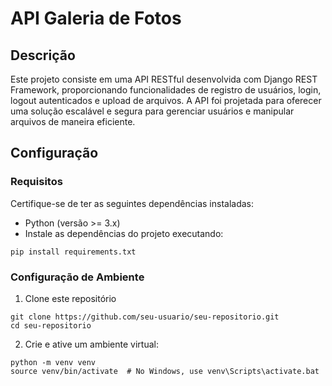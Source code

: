 ﻿# API Galeria de Fotos

 ## Descrição
Este projeto consiste em uma API RESTful desenvolvida com Django REST Framework, proporcionando funcionalidades de registro de usuários, login, logout autenticados e upload de arquivos. A API foi projetada para oferecer uma solução escalável e segura para gerenciar usuários e manipular arquivos de maneira eficiente.

## Configuração
### Requisitos

Certifique-se de ter as seguintes dependências instaladas:

* Python (versão >= 3.x)
* Instale as dependências do projeto executando:

```
pip install requirements.txt
```

### Configuração de Ambiente

1. Clone este repositório
```
git clone https://github.com/seu-usuario/seu-repositorio.git
cd seu-repositorio

```
2. Crie e ative um ambiente virtual:
```
python -m venv venv
source venv/bin/activate  # No Windows, use venv\Scripts\activate.bat

```

